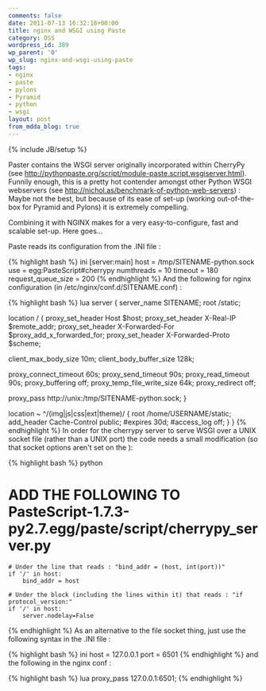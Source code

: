 ```yaml
---
comments: false
date: 2011-07-13 16:32:18+00:00
title: nginx and WSGI using Paste
category: OSS
wordpress_id: 389
wp_parent: '0'
wp_slug: nginx-and-wsgi-using-paste
tags:
- nginx
- paste
- pylons
- Pyramid
- python
- wsgi
layout: post
from_mdda_blog: true
---
```

{% include JB/setup %}


Paster contains the WSGI server originally incorporated within CherryPy (see http://pythonpaste.org/script/module-paste.script.wsgiserver.html).  Funnily enough, this is a pretty hot contender amongst other Python WSGI webservers (see http://nichol.as/benchmark-of-python-web-servers) : Maybe not the best, but because of its ease of set-up (working out-of-the-box for Pyramid and Pylons) it is extremely compelling.

Combining it with NGINX makes for a very easy-to-configure, fast and scalable set-up.  Here goes...

Paste reads its configuration from the .INI file : 

{% highlight bash %}
ini
[server:main]
host = /tmp/SITENAME-python.sock
use = egg:PasteScript#cherrypy
numthreads = 10
timeout = 180
request_queue_size = 200
{% endhighlight %}
And the following for nginx configuration (in /etc/nginx/conf.d/SITENAME.conf) :

{% highlight bash %}
lua
server {
 server_name SITENAME;
 root /static;
 
 location / {
  proxy_set_header        Host $host;
  proxy_set_header        X-Real-IP $remote_addr;
  proxy_set_header        X-Forwarded-For $proxy_add_x_forwarded_for;
  proxy_set_header        X-Forwarded-Proto $scheme;

  client_max_body_size    10m;
  client_body_buffer_size 128k;
  
  proxy_connect_timeout   60s;
  proxy_send_timeout      90s;
  proxy_read_timeout      90s;
  proxy_buffering         off;
  proxy_temp_file_write_size 64k;
  proxy_redirect          off;
  
  proxy_pass http://unix:/tmp/SITENAME-python.sock;
 } 
 
 location ~ ^/(img|js|css|ext|theme)/ {
  root                    /home/USERNAME/static;
  add_header              Cache-Control public;
  #expires                 30d;
  #access_log              off;
 }
}
{% endhighlight %}
In order for the cherrypy server to serve WSGI over a UNIX socket file (rather than a UNIX port) the code needs a small modification (so that socket options aren't set on the ): 

{% highlight bash %}
python
#  ADD THE FOLLOWING TO PasteScript-1.7.3-py2.7.egg/paste/script/cherrypy_server.py
    # Under the line that reads : "bind_addr = (host, int(port))"
    if '/' in host:
        bind_addr = host

    # Under the block (including the lines within it) that reads : "if protocol_version:"
    if '/' in host:
        server.nodelay=False
{% endhighlight %}
As an alternative to the file socket thing, just use the following syntax in the .INI file : 

{% highlight bash %}
ini
host = 127.0.0.1
port = 6501
{% endhighlight %}
and the following in the nginx conf : 

{% highlight bash %}
lua
    proxy_pass 127.0.0.1:6501;
{% endhighlight %}
